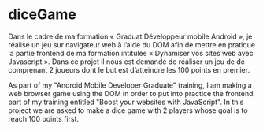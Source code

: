 # diceGame
Dans le cadre de ma formation « Graduat Développeur mobile Android », je réalise un jeu sur navigateur web à l’aide du DOM afin de mettre en pratique la partie frontend de ma formation intitulée « Dynamiser vos sites web avec Javascript ».
Dans ce projet il nous est demandé de réaliser un jeu de dé comprenant 2 joueurs dont le but est d’atteindre les 100 points en premier.


As part of my "Android Mobile Developer Graduate" training, I am making a web browser game using the DOM in order to put into practice the frontend part of my training entitled "Boost your websites with JavaScript".
In this project we are asked to make a dice game with 2 players whose goal is to reach 100 points first.
